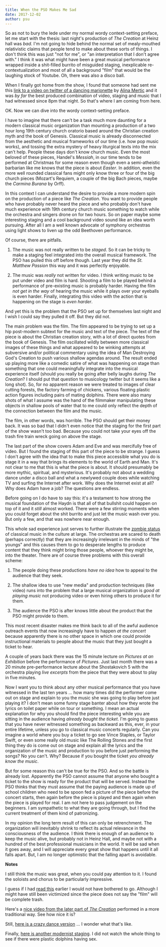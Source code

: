 ```yaml
---
title: When the PSO Makes Me Sad
date: 2017-12-02
author: psu
---
```


So as not to bury the lede under my normal wordy context-setting preface, let me start with the thesis: last night's production of *The Creation* at Heinz hall was *bad*. I'm not going to hide behind the normal set of mealy-mouthed relativistic claims that people tend to make about these sorts of things. I don't think this was just "not for me", or "an interpretation that I don't agree with." I think it was what might have been a great musical performance wrapped inside a shit-filled burrito of misguided staging, inexplicable re-contextualization and most of all a background "film" that would be the laughing stock of Youtube. Oh, there was also a disco ball. 

When I finally got home from the show, I found that someone had sent me this <a href="https://twitter.com/AmandaCamaratoo/status/936108328740184064">link to a video on twitter of a dancing marionette</a> by <a href="https://www.alinavatar.com">Alina Mertic</a> and it was *by far* the best produced combination of video, staging and music that I had witnessed since 8pm that night. So that's where I am coming from here.

OK. Now we can dive into the wordy context-setting preface.

I have to imagine that there can't be a task much more daunting for a modern classical music organization than mounting a production of a two hour long 19th century church oratorio based around the Christian creation myth and the book of Genesis. Classical music is already disconnected from the aesthetic and musical frameworks of our time (i.e. how pop music works), and tossing the extra mystery of heavy liturgical texts into the mix can't help. People these days don't know church music. Even the most beloved of these pieces, Handel's *Messiah*, in our time tends to be performed at Christmas for some reason even though even a semi-atheistic barbarian like me knows that the piece is about *Easter*. In addition, even the more well rounded classical fans might only know three or four of the big church pieces (Mozart's Requiem, a couple of the big Bach pieces, maybe the *Carmina Burana* by Orff).

In this context I can understand the desire to provide a more modern spin on the production of a piece like *The Creation*. You want to provide people who have probably never heard the piece and who probably don't have much experience with 19th century church music something to watch while the orchestra and singers drone on for two hours. So on paper maybe some interesting staging and a cool background video sound like an idea worth pursuing. After all I am a well known advocate of symphony orchestras using light shows to liven up the odd Beethoven performance.

Of course, there are pitfalls.

1. The music was not really written to be *staged*. So it can be tricky to make a staging feel integrated into the overall musical framework. The PSO has pulled this off before though. Last year they did the *St. Matthew Passion* this way and it was perfectly enjoyable.

2. The music was *really* not written for video. I think writing music to be put under video and film is hard. Shooting a film to be played behind a performance of pre-existing music is probably harder. Having the film *not get in the way* of hearing the music while it plays over your eyeballs is even harder. Finally, integrating this video with the action that is happening on the stage is *even harder*.

And yet this is the problem that the PSO set up for themselves last night and I wish I could say they pulled it off. But they did not. 

The main problem was the film. The film appeared to be trying to set up a hip post-modern subtext for the music and text of the piece. The text of the piece is about the Christian creation story, with a lot of direct quotes from the book of Genesis. The film oscillated wildly between more classical images of these things and what appeared to be winking attempts at subversive and/or political commentary using the idea of Man Destroying God's Creation to push various shallow agendas around. The result ended up playing more like a comedic satire of what was happening on stage than something that one could meaningfully integrate into the musical experience itself (should you really be going after belly laughs during *The Creation*? I should put that question to musicology twitter but it seems like a long shot). So, for no apparent reason we were treated to images of clear cutting forests, the factory farming of chickens, various floating plastic action figures including pairs of mating dolphins. There were also many shots of what I assume was the hand of the filmmaker manipulating these objects in shallow pools of water that to me could only reflect the depth of the connection between the film and the music. 

The film, in other words, was horrible. The PSO should get their money back. It was so bad that I didn't even notice that the staging for the first part of the show wasn't too bad. Because you could not take your eyes off the trash fire train wreck going on above the stage.

The last part of the show covers Adam and Eve and was mercifully free of video. But I found the staging of this part of the piece to be strange. I guess I don't agree with the idea that to make this piece accessible what you do is stage it in a way that brings its elements to the world of Earth and Man. It's not clear to me that this is what the piece is about. It should presumably be more mythic, spiritual, and mysterious. It's probably not about a wedding dance under a disco ball and what a newlywed couple does while watching TV and surfing the Internet after work. Why does the Internet exist at all? Why does Adam have a job? The questions are endless.

Before going on I do have to say this: it's a testament to how strong the musical foundation of the Haydn is that all of that bullshit could happen on top of it and it *still* almost worked. There were a few stirring moments when you could forget about the shit burrito and just let the music wash over you. But only a few, and that was nowhere near enough.

This whole sad experience just serves to further illustrate the <a href="/classical-music-is-dead-or-at-least-terminal.html">zombie status</a> of classical music in the culture at large. The orchestras are scared to death (perhaps correctly) that they are increasingly irrelevant in the minds of "the youngs" and this causes them to go to desperate lengths to produce content that they think might bring those people, whoever they might be, into the theater. There are of course three problems with this overall scheme:

1. The people doing these productions *have no idea* how to appeal to the audience that they seek.

2. The shallow idea to use "new media" and production techniques (like video) runs into the problem that a large musical organization is *good at playing music* not producing video or even hiring others to produce it for them.

3. The audience the PSO is after knows little about the product that the PSO might provide to them.

This most recent disaster makes me think back to all of the awful audience outreach events that now increasingly have to happen *at the concert* because apparently there is no other space in which one could provide instructional materials to people about the music that they just bought a ticket to hear.

A couple of years back there was the 15 minute lecture on *Pictures at an Exhibition* before the performance of *Pictures*. Just last month there was a 20 minute pre-performance lecture about the Shostakovich 5 with the orchestra playing *live excerpts* from the piece that they were about to play in five minutes. 

Now I want you to think about any other musical performance that you have witnessed in the last ten years ... how many times did the performer come out on stage and explain to you the music she was going to play before just playing it? I don't mean some funny stage banter about how they wrote the lyrics on toilet paper while on tour or something. I mean an actual explanation for why you should find the piece interesting while you are sitting in the audience having *already bought the ticket*. I'm going to guess that you have never witnessed something as backward as this, ever, in your entire lifetime, unless you go to classical music concerts regularly. Can you imagine a world where you buy a ticket to go see Vince Staples, or Taylor Swift, or even some really old music like The Rolling Stones and the first thing they do is come out on stage and explain all the lyrics and the organization of the music and production to you before just performing the songs? No you can't. Why? Because if you bought the ticket *you already know the music*.

But for some reason this can't be true for the PSO. And so the battle is already lost. Apparently the PSO cannot assume that anyone who bought a ticket to the show is ready for the product that will be served. Instead the PSO thinks that they must assume that the paying audience is made up of school children who need to be spoon fed a picture of the piece before the concert starts, then again before the piece is played and then again when the piece is played for real. I am not here to pass judgement on the beginners. I am sympathetic to what they are going through, but I find the current treatment of them kind of patronizing.

In my opinion the long term result of this can only be retrenchment. The organization will inevitably shrink to reflect its actual relevance in the consciousness of the audience. I think there is enough of an audience to keep the music alive, but probably not in Heinz Hall, and maybe not with a hundred of the best professional musicians in the world. It will be sad when it goes away, and I will appreciate every great show that happens until it all falls apart. But, I am no longer optimistic that the falling apart is avoidable.

**Notes**

I still think the music was great, when you could pay attention to it. I found the soloists and chorus to be particularly impressive.

I guess if I had <a href="http://www.psa75.org/2017/11/haydns-creation-re-envisioned.html">read this</a> earlier I would not have bothered to go. Although I might have still been victimized since the piece does not say the "film" will be complete trash.

Here's a <a href="https://www.youtube.com/watch?v=6zclkTIfrkQ">nice video from the later part of *The Creation*</a> performed in a more traditional way. See how nice it is?

Still, <a href="https://www.youtube.com/watch?v=29stmPI3iHA">here is a crazy dance version</a> ... I wonder what that's like.

Finally, <a href="https://www.youtube.com/watch?v=ID2UkMnTC-I">here is another modernist staging</a>. I did not watch the whole thing to see if there were plastic dolphins having sex.